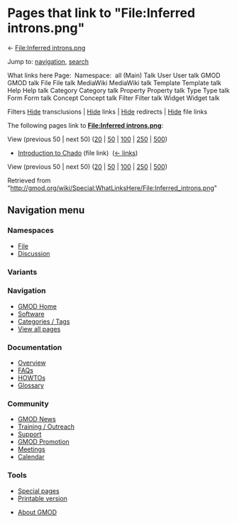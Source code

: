 <div id="mw-page-base" class="noprint">

</div>

<div id="mw-head-base" class="noprint">

</div>

<div id="content" class="mw-body" role="main">

<span id="top"></span>

<div id="mw-js-message" style="display:none;">

</div>



# <span dir="auto">Pages that link to "File:Inferred introns.png"</span>

<div id="bodyContent">

<div id="contentSub">

← [File:Inferred
introns.png](/wiki/File:Inferred_introns.png "File:Inferred introns.png")

</div>

<div id="jump-to-nav" class="mw-jump">

Jump to: [navigation](#mw-navigation), [search](#p-search)

</div>

<div id="mw-content-text">

What links here Page:  Namespace:  all (Main) Talk User User talk GMOD
GMOD talk File File talk MediaWiki MediaWiki talk Template Template talk
Help Help talk Category Category talk Property Property talk Type Type
talk Form Form talk Concept Concept talk Filter Filter talk Widget
Widget talk

Filters
[Hide](/mediawiki/index.php?title=Special:WhatLinksHere/File:Inferred_introns.png&hidetrans=1 "Special:WhatLinksHere/File:Inferred introns.png")
transclusions \|
[Hide](/mediawiki/index.php?title=Special:WhatLinksHere/File:Inferred_introns.png&hidelinks=1 "Special:WhatLinksHere/File:Inferred introns.png")
links \|
[Hide](/mediawiki/index.php?title=Special:WhatLinksHere/File:Inferred_introns.png&hideredirs=1 "Special:WhatLinksHere/File:Inferred introns.png")
redirects \|
[Hide](/mediawiki/index.php?title=Special:WhatLinksHere/File:Inferred_introns.png&hideimages=1 "Special:WhatLinksHere/File:Inferred introns.png")
file links

The following pages link to **[File:Inferred
introns.png](/wiki/File:Inferred_introns.png "File:Inferred introns.png")**:

View (previous 50 \| next 50)
([20](/mediawiki/index.php?title=Special:WhatLinksHere/File:Inferred_introns.png&limit=20 "Special:WhatLinksHere/File:Inferred introns.png")
\|
[50](/mediawiki/index.php?title=Special:WhatLinksHere/File:Inferred_introns.png&limit=50 "Special:WhatLinksHere/File:Inferred introns.png")
\|
[100](/mediawiki/index.php?title=Special:WhatLinksHere/File:Inferred_introns.png&limit=100 "Special:WhatLinksHere/File:Inferred introns.png")
\|
[250](/mediawiki/index.php?title=Special:WhatLinksHere/File:Inferred_introns.png&limit=250 "Special:WhatLinksHere/File:Inferred introns.png")
\|
[500](/mediawiki/index.php?title=Special:WhatLinksHere/File:Inferred_introns.png&limit=500 "Special:WhatLinksHere/File:Inferred introns.png"))

- [Introduction to
  Chado](/wiki/Introduction_to_Chado "Introduction to Chado") (file
  link) ‎ <span class="mw-whatlinkshere-tools">([←
  links](/mediawiki/index.php?title=Special:WhatLinksHere&target=Introduction+to+Chado "Special:WhatLinksHere"))</span>

View (previous 50 \| next 50)
([20](/mediawiki/index.php?title=Special:WhatLinksHere/File:Inferred_introns.png&limit=20 "Special:WhatLinksHere/File:Inferred introns.png")
\|
[50](/mediawiki/index.php?title=Special:WhatLinksHere/File:Inferred_introns.png&limit=50 "Special:WhatLinksHere/File:Inferred introns.png")
\|
[100](/mediawiki/index.php?title=Special:WhatLinksHere/File:Inferred_introns.png&limit=100 "Special:WhatLinksHere/File:Inferred introns.png")
\|
[250](/mediawiki/index.php?title=Special:WhatLinksHere/File:Inferred_introns.png&limit=250 "Special:WhatLinksHere/File:Inferred introns.png")
\|
[500](/mediawiki/index.php?title=Special:WhatLinksHere/File:Inferred_introns.png&limit=500 "Special:WhatLinksHere/File:Inferred introns.png"))

</div>

<div class="printfooter">

Retrieved from
"<http://gmod.org/wiki/Special:WhatLinksHere/File:Inferred_introns.png>"

</div>

<div id="catlinks" class="catlinks catlinks-allhidden">

</div>

<div class="visualClear">

</div>

</div>

</div>

<div id="mw-navigation">

## Navigation menu

<div id="mw-head">



<div id="left-navigation">

<div id="p-namespaces" class="vectorTabs" role="navigation"
aria-labelledby="p-namespaces-label">

### Namespaces

- <span id="ca-nstab-image"><a href="/wiki/File:Inferred_introns.png" accesskey="c"
  title="View the file page [c]">File</a></span>
- <span id="ca-talk"><a
  href="/mediawiki/index.php?title=File_talk:Inferred_introns.png&amp;action=edit&amp;redlink=1"
  accesskey="t"
  title="Discussion about the content page [t]">Discussion</a></span>

</div>

<div id="p-variants" class="vectorMenu emptyPortlet" role="navigation"
aria-labelledby="p-variants-label">

### 

### Variants[](#)

<div class="menu">

</div>

</div>

</div>

<div id="right-navigation">





</div>



</div>

</div>

</div>

<div id="mw-panel">

<div id="p-logo" role="banner">

<a href="/wiki/Main_Page"
style="background-image: url(http://gmod.org/images/GMOD-cogs.png);"
title="Visit the main page"></a>

</div>

<div id="p-Navigation" class="portal" role="navigation"
aria-labelledby="p-Navigation-label">

### Navigation

<div class="body">

- <span id="n-GMOD-Home">[GMOD Home](/wiki/Main_Page)</span>
- <span id="n-Software">[Software](/wiki/GMOD_Components)</span>
- <span id="n-Categories-.2F-Tags">[Categories /
  Tags](/wiki/Categories)</span>
- <span id="n-View-all-pages">[View all
  pages](/wiki/Special:AllPages)</span>

</div>

</div>

<div id="p-Documentation" class="portal" role="navigation"
aria-labelledby="p-Documentation-label">

### Documentation

<div class="body">

- <span id="n-Overview">[Overview](/wiki/Overview)</span>
- <span id="n-FAQs">[FAQs](/wiki/Category:FAQ)</span>
- <span id="n-HOWTOs">[HOWTOs](/wiki/Category:HOWTO)</span>
- <span id="n-Glossary">[Glossary](/wiki/Glossary)</span>

</div>

</div>

<div id="p-Community" class="portal" role="navigation"
aria-labelledby="p-Community-label">

### Community

<div class="body">

- <span id="n-GMOD-News">[GMOD News](/wiki/GMOD_News)</span>
- <span id="n-Training-.2F-Outreach">[Training /
  Outreach](/wiki/Training_and_Outreach)</span>
- <span id="n-Support">[Support](/wiki/Support)</span>
- <span id="n-GMOD-Promotion">[GMOD
  Promotion](/wiki/GMOD_Promotion)</span>
- <span id="n-Meetings">[Meetings](/wiki/Meetings)</span>
- <span id="n-Calendar">[Calendar](/wiki/Calendar)</span>

</div>

</div>

<div id="p-tb" class="portal" role="navigation"
aria-labelledby="p-tb-label">

### Tools

<div class="body">

- <span id="t-specialpages"><a href="/wiki/Special:SpecialPages" accesskey="q"
  title="A list of all special pages [q]">Special pages</a></span>
- <span id="t-print"><a
  href="/mediawiki/index.php?title=Special:WhatLinksHere/File:Inferred_introns.png&amp;printable=yes"
  rel="alternate" accesskey="p"
  title="Printable version of this page [p]">Printable version</a></span>

</div>

</div>

</div>

</div>

<div id="footer" role="contentinfo">

- <span id="footer-places-about">[About
  GMOD](/wiki/GMOD:About "GMOD:About")</span>

<!-- -->






</div>
